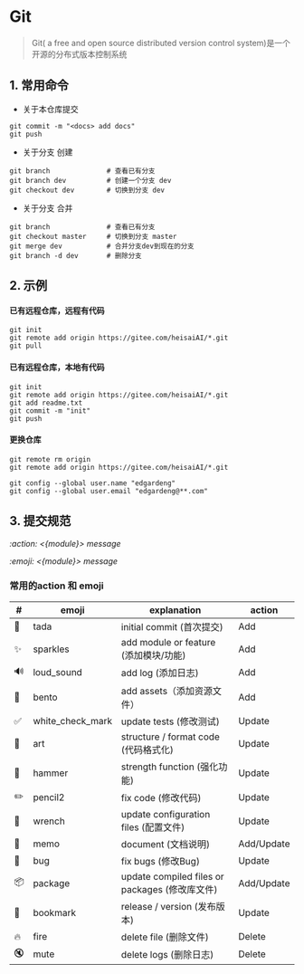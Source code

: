 # Git

> Git( a free and open source distributed version control system)是一个开源的分布式版本控制系统 

## 1. 常用命令

* 关于本仓库提交

```
git commit -m "<docs> add docs"
git push
```

* 关于分支 创建

```
git branch              # 查看已有分支
git branch dev          # 创建一个分支 dev
git checkout dev        # 切换到分支 dev 
```

* 关于分支 合并

```
git branch              # 查看已有分支
git checkout master     # 切换到分支 master 
git merge dev           # 合并分支dev到现在的分支
git branch -d dev       # 删除分支
```

## 2. 示例

#### 已有远程仓库，远程有代码

```
git init
git remote add origin https://gitee.com/heisaiAI/*.git
git pull
```

#### 已有远程仓库，本地有代码

```
git init
git remote add origin https://gitee.com/heisaiAI/*.git
git add readme.txt
git commit -m "init"
git push
```

#### 更换仓库

```
git remote rm origin
git remote add origin https://gitee.com/heisaiAI/*.git

git config --global user.name "edgardeng"
git config --global user.email "edgardeng@**.com"
```

## 3. 提交规范

_:action: <{module}> message_

_:emoji: <{module}> message_

### 常用的action 和 emoji

|  #  | emoji | explanation | action |
| ----- | ----- | ----- | ----- |
| :tada: | tada | initial commit (首次提交) | Add |
| :sparkles: | sparkles | add module or feature (添加模块/功能) | Add |
| :loud_sound: | loud_sound | add log (添加日志) | Add |
| :bento: | bento | add assets（添加资源文件）| Add |
| :white_check_mark: | white_check_mark | update tests (修改测试) | Update |
| :art: | art | structure / format code (代码格式化) | Update |
| :hammer: | hammer | strength function (强化功能) | Update |
| :pencil2: | pencil2 | fix code (修改代码) | Update |
| :wrench: | wrench | update configuration files (配置文件) | Update |
| :memo: | memo | document (文档说明) | Add/Update |
| :bug: | bug| fix bugs (修改Bug) | Update|
| :package: | package | update compiled files or packages (修改库文件) | Add/Update |
| :bookmark: | bookmark| release / version (发布版本) | Update|
| :fire: | fire | delete file (删除文件) | Delete|
| :mute: | mute | delete logs (删除日志) | Delete|
